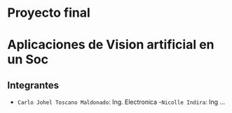 # Proyecto final

# Aplicaciones de Vision artificial en un Soc </em>
## Integrantes
- `Carlo Johel Toscano Maldonado`: Ing. Electronica -`Nicolle Indira`: Ing ...

